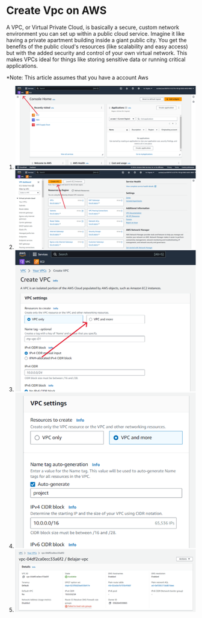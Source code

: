 # Create Vpc on AWS

A VPC, or Virtual Private Cloud, is basically a secure, custom network environment you can set up within a public cloud service.  Imagine it like having a private apartment building inside a giant public city.  You get the benefits of the public cloud's resources (like scalability and easy access) but with the added security and control of your own virtual network.  This makes VPCs ideal for things like storing sensitive data or running critical applications.

*Note: This article assumes that you have a account Aws

1. ![aws dashboard](https://github.com/panntod/MySql-RDS-on-Aws/blob/main/Create%20Vpc/dashboard-vpc.png?raw=true)
2. ![create vpc](https://github.com/panntod/MySql-RDS-on-Aws/blob/main/Create%20Vpc/create-vpc.png?raw=true)
3. ![dashboard create vpc](https://github.com/panntod/MySql-RDS-on-Aws/blob/main/Create%20Vpc/dashboard-create-vpc.png?raw=true)
4. ![display vpc](https://github.com/panntod/MySql-RDS-on-Aws/blob/main/Create%20Vpc/display-vpc.png?raw=true)
5. ![successfully](https://github.com/panntod/MySql-RDS-on-Aws/blob/main/Create%20Vpc/successfully-create-vpc.png?raw=true)
